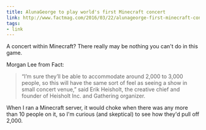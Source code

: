 ```yaml
---
title: AlunaGeorge to play world's first Minecraft concert
link: http://www.factmag.com/2016/03/22/alunageorge-first-minecraft-concert/
tags:
- link
---
```


A concert within Minecraft? There really may be nothing you can't do in this game.

Morgan Lee from Fact:

> “I’m sure they’ll be able to accommodate around 2,000 to 3,000 people, so this will have the same sort of feel as seeing a show in small concert venue,” said Erik Heisholt, the creative chief and founder of Heisholt Inc. and Gathering organizer.

When I ran a Minecraft server, it would choke when there was any more than 10 people on it, so I'm curious (and skeptical) to see how they'd pull off 2,000. 